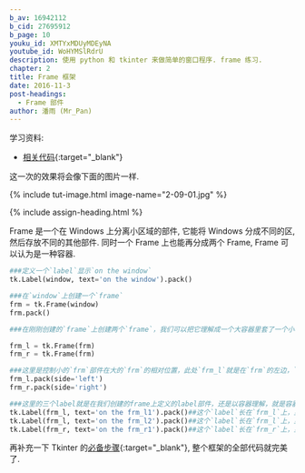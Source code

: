 ```yaml
---
b_av: 16942112
b_cid: 27695912
b_page: 10
youku_id: XMTYxMDUyMDEyNA
youtube_id: WoHYMSlRdrU
description: 使用 python 和 tkinter 来做简单的窗口程序. frame 练习.
chapter: 2
title: Frame 框架
date: 2016-11-3
post-headings:
  - Frame 部件
author: 潘雨 (Mr_Pan)
---
```


学习资料:
  * [相关代码](https://github.com/MorvanZhou/tutorials/blob/master/tkinterTUT/tk10_frame.py){:target="_blank"}


这一次的效果将会像下面的图片一样.

{% include tut-image.html image-name="2-09-01.jpg" %}





{% include assign-heading.html %}

Frame 是一个在 Windows 上分离小区域的部件, 它能将 Windows 分成不同的区,然后存放不同的其他部件.
同时一个 Frame 上也能再分成两个 Frame, Frame 可以认为是一种容器.


```python
###定义一个`label`显示`on the window`
tk.Label(window, text='on the window').pack()

###在`window`上创建一个`frame`
frm = tk.Frame(window)
frm.pack()

###在刚刚创建的`frame`上创建两个`frame`，我们可以把它理解成一个大容器里套了一个小容器，即`frm`上有两个`frame` ，`frm_l`和`frm_r`

frm_l = tk.Frame(frm)
frm_r = tk.Frame(frm)

###这里是控制小的`frm`部件在大的`frm`的相对位置，此处`frm_l`就是在`frm`的左边，`frm_r`在`frm`的右边
frm_l.pack(side='left')
frm_r.pack(side='right')

###这里的三个label就是在我们创建的frame上定义的label部件，还是以容器理解，就是容器上贴了标签，来指明这个是什么，解释这个容器。
tk.Label(frm_l, text='on the frm_l1').pack()##这个`label`长在`frm_l`上，显示为`on the frm_l1`
tk.Label(frm_l, text='on the frm_l2').pack()##这个`label`长在`frm_l`上，显示为`on the frm_l2`
tk.Label(frm_r, text='on the frm_r1').pack()##这个`label`长在`frm_r`上，显示为`on the frm_r1`
```

再补充一下 Tkinter 的[必备步骤](https://github.com/MorvanZhou/tutorials/blob/master/tkinterTUT/tk10_frame.py){:target="_blank"},
整个框架的全部代码就完美了.


